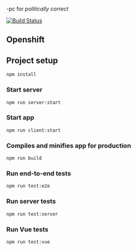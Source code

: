 -pc for *politically correct*

[![Build Status](https://travis-ci.org/ericminio/tdd-ready.svg?branch=python-flask-vuejs-postgres-pc)](https://travis-ci.org/ericminio/tdd-ready)

## Openshift



## Project setup
```
npm install
```

### Start server
```
npm run server:start
```

### Start app
```
npm run client:start
```

### Compiles and minifies app for production
```
npm run build
```

### Run end-to-end tests
```
npm run test:e2e
```

### Run server tests
```
npm run test:server
```

### Run Vue tests
```
npm run test:vue
```

